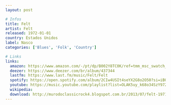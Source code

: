 ```yaml
---
layout: post

# Infos
title: Felt
artist: Felt
released: 1972-01-01
country: Estados Unidos
label: Nasco
categories: ['Blues', 'Folk', 'Country']

# Links
links:
  amazon: https://www.amazon.com/-/pt/dp/B002Y8TC0K/ref=tmm_msc_swatch_0?_encoding=UTF8&qid=&sr=
  deezer: https://www.deezer.com/br/album/437344
  lastfm: https://www.last.fm/music/Felt/Felt
  spotify: https://open.spotify.com/album/2CIw4USIt4seYX2G8o2O50?si=iB0C_fHyR-meXyteYQdC0A
  youtube: https://music.youtube.com/playlist?list=OLAK5uy_k68o34SzY972XqT9kezRaJU7sNRPHvPt0
  wikipedia:
  download: http://murodoclassicrock4.blogspot.com.br/2013/07/felt-1971.html
---
```

